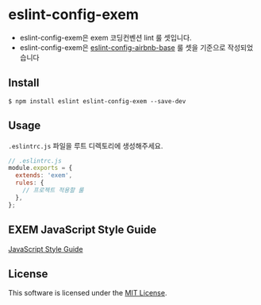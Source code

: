 # eslint-config-exem

- eslint-config-exem은 exem 코딩컨벤션 lint 룰 셋입니다.
- eslint-config-exem은 [eslint-config-airbnb-base](https://github.com/airbnb/javascript/tree/master/packages/eslint-config-airbnb-base) 룰 셋을 기준으로 작성되었습니다

## Install

```
$ npm install eslint eslint-config-exem --save-dev
```

## Usage

`.eslintrc.js` 파일을 루트 디렉토리에 생성해주세요.

```javascript
// .eslintrc.js
module.exports = {
  extends: 'exem',
  rules: {
    // 프로젝트 적용할 룰
  },
};
```

## EXEM JavaScript Style Guide

[JavaScript Style Guide]()

## License

This software is licensed under the [MIT License](https://github.com/ex-em/eslint-config-exem/blob/master/LICENSE).
